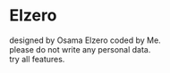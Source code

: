 # Elzero
designed by Osama Elzero coded by Me.<br>
please do not write any personal data.<br>
try all features.

